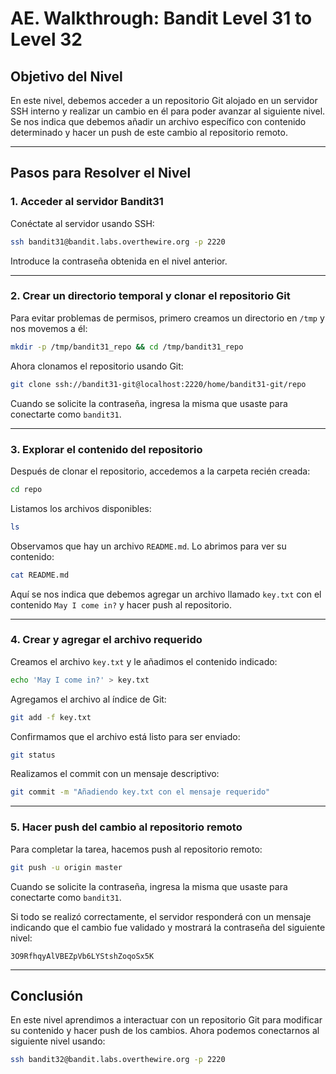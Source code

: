 # AE. Walkthrough: Bandit Level 31 to Level 32

## Objetivo del Nivel

En este nivel, debemos acceder a un repositorio Git alojado en un servidor SSH interno y realizar un cambio en él para poder avanzar al siguiente nivel. Se nos indica que debemos añadir un archivo específico con contenido determinado y hacer un push de este cambio al repositorio remoto.

---

## Pasos para Resolver el Nivel

### 1. Acceder al servidor Bandit31

Conéctate al servidor usando SSH:

```bash
ssh bandit31@bandit.labs.overthewire.org -p 2220
```

Introduce la contraseña obtenida en el nivel anterior.

---

### 2. Crear un directorio temporal y clonar el repositorio Git

Para evitar problemas de permisos, primero creamos un directorio en `/tmp` y nos movemos a él:

```bash
mkdir -p /tmp/bandit31_repo && cd /tmp/bandit31_repo
```

Ahora clonamos el repositorio usando Git:

```bash
git clone ssh://bandit31-git@localhost:2220/home/bandit31-git/repo
```

Cuando se solicite la contraseña, ingresa la misma que usaste para conectarte como `bandit31`.

---

### 3. Explorar el contenido del repositorio

Después de clonar el repositorio, accedemos a la carpeta recién creada:

```bash
cd repo
```

Listamos los archivos disponibles:

```bash
ls
```

Observamos que hay un archivo `README.md`. Lo abrimos para ver su contenido:

```bash
cat README.md
```

Aquí se nos indica que debemos agregar un archivo llamado `key.txt` con el contenido `May I come in?` y hacer push al repositorio.

---

### 4. Crear y agregar el archivo requerido

Creamos el archivo `key.txt` y le añadimos el contenido indicado:

```bash
echo 'May I come in?' > key.txt
```

Agregamos el archivo al índice de Git:

```bash
git add -f key.txt
```

Confirmamos que el archivo está listo para ser enviado:

```bash
git status
```

Realizamos el commit con un mensaje descriptivo:

```bash
git commit -m "Añadiendo key.txt con el mensaje requerido"
```

---

### 5. Hacer push del cambio al repositorio remoto

Para completar la tarea, hacemos push al repositorio remoto:

```bash
git push -u origin master
```

Cuando se solicite la contraseña, ingresa la misma que usaste para conectarte como `bandit31`.

Si todo se realizó correctamente, el servidor responderá con un mensaje indicando que el cambio fue validado y mostrará la contraseña del siguiente nivel:

```plaintext
3O9RfhqyAlVBEZpVb6LYStshZoqoSx5K
```

---

## Conclusión

En este nivel aprendimos a interactuar con un repositorio Git para modificar su contenido y hacer push de los cambios. Ahora podemos conectarnos al siguiente nivel usando:

```bash
ssh bandit32@bandit.labs.overthewire.org -p 2220
```

